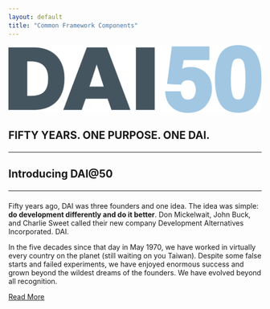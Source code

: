 ```yaml
---
layout: default
title: "Common Framework Components"
---
```

<section class="hero is-light">
  <div class="hero-body">
    <div class="container">
    <img id="fifty-logo" src="/assets/images/fifty.svg" alt="">
    </div>
  </div>
</section>
<div class="details-wrap">
  <section class="details">
    <div class="dai-box">
      <h1 class="title is-size-2">
        FIFTY YEARS. ONE PURPOSE. ONE DAI.
        <hr class="bar">
      </h1>
    </div>
      <div class="details--detail">
        <h2 class="title">Introducing DAI@50
          <hr class="bar">
        </h2>
        <p>Fifty years ago, DAI was three founders and one idea. The idea was simple: <strong>do development differently and do it better</strong>. Don Mickelwait, John Buck, and Charlie Sweet called their new company Development Alternatives Incorporated. DAI.</p>
        <p>In the five decades since that day in May 1970, we have worked in virtually every country on the planet (still waiting on you Taiwan). Despite some false starts and failed experiments, we have enjoyed enormous success and grown beyond the wildest dreams of the founders. We have evolved beyond all recognition.</p>
        <a href="" class="button is-solid is-link">Read More</a>
      </div>
  </section>
</div>